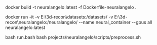 docker build -t neuralangelo:latest -f Dockerfile-neuralangelo .

docker run -it -v E:\3d-recon\datasets:/datasets/ -v E:\3d-recon\neuralangelo:/neuralangelo/ --name neural_container --gpus all neuralangelo:latest

bash run.bash
bash projects/neuralangelo/scripts/preprocess.sh